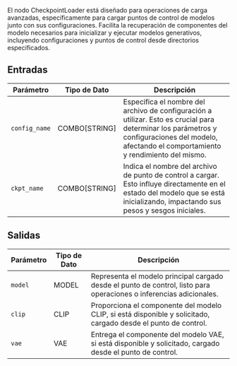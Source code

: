 El nodo CheckpointLoader está diseñado para operaciones de carga avanzadas, específicamente para cargar puntos de control de modelos junto con sus configuraciones. Facilita la recuperación de componentes del modelo necesarios para inicializar y ejecutar modelos generativos, incluyendo configuraciones y puntos de control desde directorios especificados.

## Entradas

| Parámetro    | Tipo de Dato | Descripción |
|--------------|--------------|-------------|
| `config_name` | COMBO[STRING] | Especifica el nombre del archivo de configuración a utilizar. Esto es crucial para determinar los parámetros y configuraciones del modelo, afectando el comportamiento y rendimiento del mismo. |
| `ckpt_name`  | COMBO[STRING] | Indica el nombre del archivo de punto de control a cargar. Esto influye directamente en el estado del modelo que se está inicializando, impactando sus pesos y sesgos iniciales. |

## Salidas

| Parámetro | Tipo de Dato | Descripción |
|-----------|-------------|-------------|
| `model`   | MODEL     | Representa el modelo principal cargado desde el punto de control, listo para operaciones o inferencias adicionales. |
| `clip`    | CLIP      | Proporciona el componente del modelo CLIP, si está disponible y solicitado, cargado desde el punto de control. |
| `vae`     | VAE       | Entrega el componente del modelo VAE, si está disponible y solicitado, cargado desde el punto de control. |
